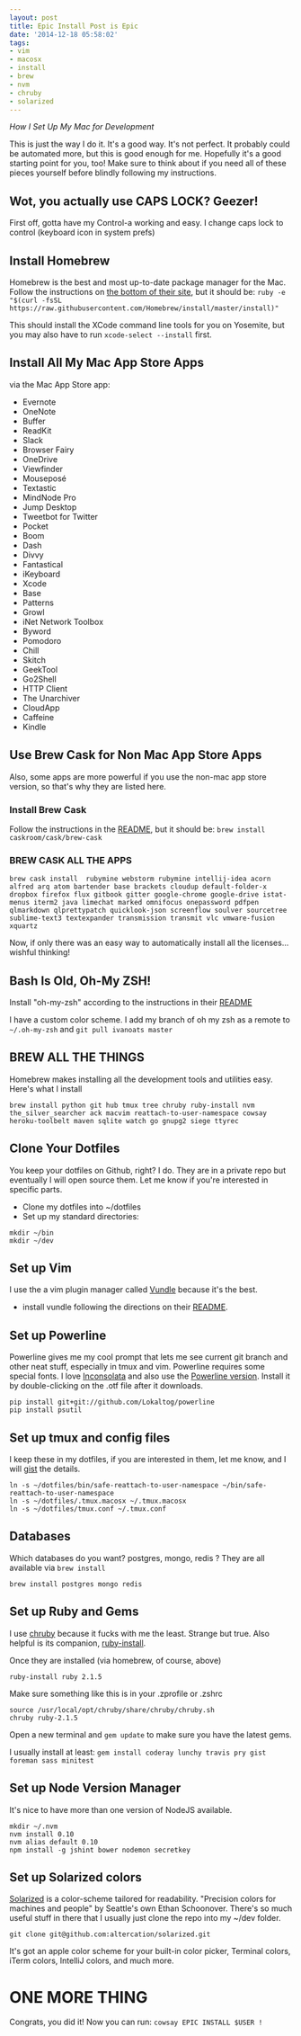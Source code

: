 ```yaml
---
layout: post
title: Epic Install Post is Epic
date: '2014-12-18 05:58:02'
tags:
- vim
- macosx
- install
- brew
- nvm
- chruby
- solarized
---
```


*How I Set Up My Mac for Development*

This is just the way I do it. It's a good way. It's not perfect. It probably could be automated more, but this is good enough for me. Hopefully it's a good starting point for you, too! Make sure to think about if you need all of these pieces yourself before blindly following my instructions.

## Wot, you actually use CAPS LOCK? Geezer!
First off, gotta have my Control-a working and easy. I change caps lock to control (keyboard icon in system prefs)

## Install Homebrew
Homebrew is the best and most up-to-date package manager for the Mac. Follow the instructions on [the bottom of their site](http://brew.sh), but it should be:
`ruby -e "$(curl -fsSL https://raw.githubusercontent.com/Homebrew/install/master/install)"`

This should install the XCode command line tools for you on Yosemite, but you may also have to run `xcode-select --install` first.

## Install All My Mac App Store Apps
via the Mac App Store app:

* Evernote
* OneNote
* Buffer
* ReadKit
* Slack
* Browser Fairy
* OneDrive
* Viewfinder
* Mouseposé
* Textastic
* MindNode Pro
* Jump Desktop
* Tweetbot for Twitter
* Pocket
* Boom
* Dash
* Divvy
* Fantastical
* iKeyboard
* Xcode
* Base
* Patterns
* Growl
* iNet Network Toolbox
* Byword
* Pomodoro
* Chill
* Skitch
* GeekTool
* Go2Shell
* HTTP Client
* The Unarchiver
* CloudApp
* Caffeine
* Kindle

## Use Brew Cask for Non Mac App Store Apps
Also, some apps are  more powerful if you use the non-mac app store version, so that's why they are listed here.

### Install Brew Cask
Follow the instructions in the [README](http://caskroom.io), but it should be:
`brew install caskroom/cask/brew-cask`

### BREW CASK ALL THE APPS

`brew cask install  rubymine webstorm rubymine intellij-idea acorn alfred arq atom bartender base brackets cloudup default-folder-x dropbox firefox flux gitbook gitter google-chrome google-drive istat-menus iterm2 java limechat marked omnifocus onepassword pdfpen qlmarkdown qlprettypatch quicklook-json screenflow soulver sourcetree sublime-text3 textexpander transmission transmit vlc vmware-fusion xquartz` 

Now, if only there was an easy way to automatically install all the licenses... wishful thinking!

## Bash Is Old, Oh-My ZSH!
Install "oh-my-zsh" according to the instructions in their [README](https://github.com/robbyrussell/oh-my-zsh/blob/master/README.textile)

I have a custom color scheme. I add my branch of oh my zsh as a remote to `~/.oh-my-zsh` and `git pull ivanoats master`

## BREW ALL THE THINGS
Homebrew makes installing all the development tools and utilities easy. Here's what I install

`brew install python git hub tmux tree chruby ruby-install nvm the_silver_searcher ack macvim reattach-to-user-namespace cowsay heroku-toolbelt maven sqlite watch go gnupg2 siege ttyrec`

## Clone Your Dotfiles
You keep your dotfiles on Github, right? I do. They are in a private repo but eventually I will open source them.  Let me know if you're interested in specific parts.

* Clone my dotfiles into ~/dotfiles
* Set up my standard directories:
```
mkdir ~/bin
mkdir ~/dev
```

## Set up Vim
I use the a vim plugin manager called [Vundle](https://github.com/gmarik/Vundle.vim) because it's the best.

* install vundle following the directions on their [README](https://github.com/gmarik/Vundle.vim).

## Set up Powerline
Powerline gives me my cool prompt that lets me see current git branch and other neat stuff, especially in tmux and vim. Powerline requires some special fonts.  I love [Inconsolata](http://levien.com/type/myfonts/inconsolata.html) and also use the [Powerline version](https://github.com/powerline/fonts/tree/master/Inconsolata). Install it by double-clicking on the .otf file after it downloads.

```
pip install git+git://github.com/Lokaltog/powerline
pip install psutil
```
## Set up tmux and config files
I keep these in my dotfiles, if you are interested in them, let me know, and I will [gist](https://gist.github.com) the details.

```
ln -s ~/dotfiles/bin/safe-reattach-to-user-namespace ~/bin/safe-reattach-to-user-namespace
ln -s ~/dotfiles/.tmux.macosx ~/.tmux.macosx
ln -s ~/dotfiles/tmux.conf ~/.tmux.conf
```

## Databases
Which databases do you want? postgres, mongo, redis ? They are all available via `brew install`

`brew install postgres mongo redis`

## Set up Ruby and Gems
I use [chruby](https://github.com/postmodern/chruby) because it fucks with me the least. Strange but true. Also helpful is its companion, [ruby-install](https://github.com/postmodern/ruby-install). 

Once they are installed (via homebrew, of course, above)
```
ruby-install ruby 2.1.5
```
Make sure something like this is in your .zprofile or .zshrc
```
source /usr/local/opt/chruby/share/chruby/chruby.sh
chruby ruby-2.1.5
```
Open a new terminal and `gem update` to make sure you have the latest gems.

I usually install at least: `gem install coderay lunchy travis pry gist foreman sass minitest`

## Set up Node Version Manager
It's nice to have more than one version of NodeJS available. 

```
mkdir ~/.nvm
nvm install 0.10
nvm alias default 0.10
npm install -g jshint bower nodemon secretkey
```

## Set up Solarized colors
[Solarized](http://ethanschoonover.com/solarized) is a color-scheme tailored for readability. "Precision colors for machines and people" by Seattle's own Ethan Schoonover.  There's so much useful stuff in there that I usually just clone the repo into my ~/dev folder.

`git clone git@github.com:altercation/solarized.git`

It's got an apple color scheme for your built-in color picker, Terminal colors, iTerm colors, IntelliJ colors, and much more.

# ONE MORE THING
Congrats, you did it! Now you can run:
`cowsay EPIC INSTALL $USER !`


